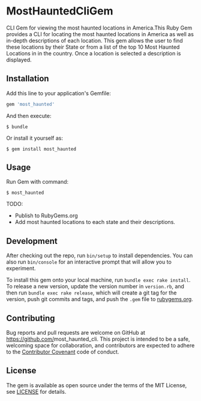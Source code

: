 # MostHauntedCliGem

CLI Gem for viewing the most haunted locations in America.This Ruby 
Gem provides a CLI for locating the most haunted locations in America 
as well as in-depth descriptions of each location. This gem allows the user to find these
locations by their State or from a list of the top 10 Most Haunted Locations in 
in the country. Once a location is selected a description is displayed.

## Installation

Add this line to your application's Gemfile:

```ruby
gem 'most_haunted'
```

And then execute:

    $ bundle

Or install it yourself as:

    $ gem install most_haunted

## Usage

Run Gem with command:

    $ most_haunted
    
TODO:
    
* Publish to RubyGems.org
* Add most haunted locations to each state and their descriptions.

## Development

After checking out the repo, run `bin/setup` to install dependencies. You can also run `bin/console` for an interactive prompt that will allow you to experiment.

To install this gem onto your local machine, run `bundle exec rake install`. To release a new version, update the version number in `version.rb`, and then run `bundle exec rake release`, which will create a git tag for the version, push git commits and tags, and push the `.gem` file to [rubygems.org](https://rubygems.org).

## Contributing

Bug reports and pull requests are welcome on GitHub at https://github.com/<github username>most_haunted_cli.
This project is intended to be a safe, welcoming space for collaboration, and contributors are expected to adhere to the [Contributor Covenant](https://www.contributor-covenant.org/) code of conduct.

## License 

The gem is available as open source under the terms of the MIT License, 
see [LICENSE](LICENSE.md) for details.
